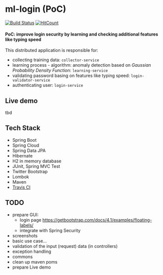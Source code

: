 # ml-login (PoC)
[![Build Status](https://travis-ci.org/tomekceszke/ml-login.svg?branch=master)](https://travis-ci.org/tomekceszke/ml-login)
[![HitCount](http://hits.dwyl.io/tomekceszke/ml-login.svg)](http://hits.dwyl.io/tomekceszke/ml-login)

#### PoC: improve login security by learning and checking additional features like typing speed

This distributed application is responsible for:
* collecting training data: `collector-service`
* learning process - algorithm: anomaly detection based on _Gaussian Probability Density Function_:  `learning-service`
* validating password basing on features like typing speed: `login-validator-service`
* authenticating user: `login-service`

## Live demo
tbd

## Tech Stack
- Spring Boot
- Spring Cloud
- Spring Data JPA
- Hibernate
- H2 in memory database
- JUnit, Spring MVC Test
- Twitter Bootstrap
- Lombok
- Maven
- [Travis CI](https://travis-ci.org/tomekceszke/ml-login)

## TODO
- prepare GUI:
    - login page https://getbootstrap.com/docs/4.1/examples/floating-labels/
    - integrate with Spring Security
- screenshots    
- basic use case...    
- validation of the input (request) data (in controllers)
- exception handling
- commons    
- clean up maven poms    
- prepare Live demo    
    
    